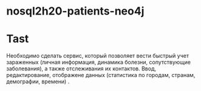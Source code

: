 # nosql2h20-patients-neo4j

# Tast
Необходимо сделать сервис, который позволяет вести быстрый учет зараженных (личная информация, динамика болезни, сопутствующие заболевания), а также отслеживания их контактов. Ввод, редактирование, отображене данных (статистика по городам, странам, демографии, времени) .

